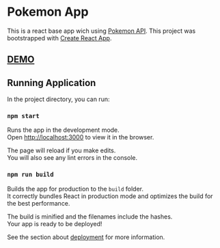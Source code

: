 # Pokemon App

This is a react base app wich using [Pokemon API](https://pokeapi.co/). This project was bootstrapped with [Create React App](https://github.com/facebook/create-react-app). 

## [DEMO](https://naufanituharish.github.io/pokemon/)

## Running Application

In the project directory, you can run:

### `npm start`

Runs the app in the development mode.<br>
Open [http://localhost:3000](http://localhost:3000) to view it in the browser.

The page will reload if you make edits.<br>
You will also see any lint errors in the console.

### `npm run build`

Builds the app for production to the `build` folder.<br>
It correctly bundles React in production mode and optimizes the build for the best performance.

The build is minified and the filenames include the hashes.<br>
Your app is ready to be deployed!

See the section about [deployment](https://facebook.github.io/create-react-app/docs/deployment) for more information.

